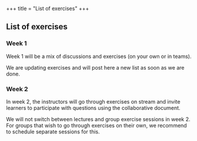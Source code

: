 +++
title = "List of exercises"
+++

## List of exercises

### Week 1

Week 1 will be a mix of discussions and exercises (on your own or in teams).

We are updating exercises and will post here a new list as soon as we are done.


### Week 2

In week 2, the instructors will go through exercises on stream and invite
learners to participate with questions using the collaborative document.

We will not switch between lectures and group exercise sessions in week 2.  For
groups that wish to go through exercises on their own, we recommend to schedule
separate sessions for this.
